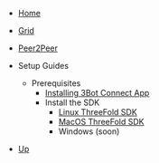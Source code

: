 * [Home](../../)
* [Grid](/../README.md)
* [Peer2Peer](../peer2peer_storage_compute/README.md)

* Setup Guides
  * Prerequisites
    * [Installing 3Bot Connect App](./prerequisites/3bot-connect-app.md)
    * Install the SDK
      * [Linux ThreeFold SDK](./prerequisites/threefold-sdk-linux.md)
      * [MacOS ThreeFold SDK](./prerequisites/threefold-sdk-macos.md)
      * Windows (soon) 

* [Up](../README.md)